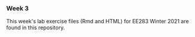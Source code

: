 ### Week 3 

This week's lab exercise files (Rmd and HTML) for EE283 Winter 2021 are found in this repository.